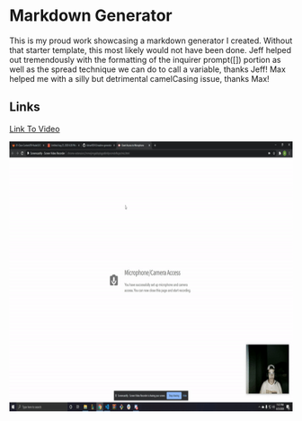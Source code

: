 # Markdown Generator
This is my proud work showcasing a markdown generator I created. Without that starter template, this most likely would not have been done. Jeff helped out tremendously with the formatting of the inquirer prompt([]) portion as well as the spread technique we can do to call a variable, thanks Jeff! Max helped me with a silly but detrimental camelCasing issue, thanks Max!

## Links
<a href="https://drive.google.com/file/d/1otJFhiq5aKL4On0y091qcr2IOr8gf4sm/view">Link To Video</a>

<img src="Images\gifofcodeworking.gif.gif" width="640" height="480">